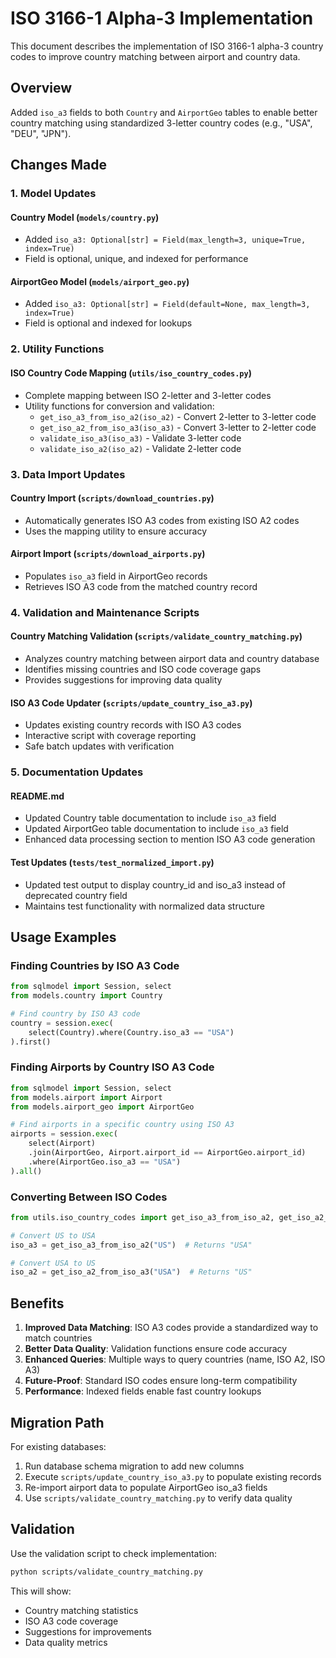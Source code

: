 # ISO 3166-1 Alpha-3 Implementation

This document describes the implementation of ISO 3166-1 alpha-3 country codes to improve country matching between airport and country data.

## Overview

Added `iso_a3` fields to both `Country` and `AirportGeo` tables to enable better country matching using standardized 3-letter country codes (e.g., "USA", "DEU", "JPN").

## Changes Made

### 1. Model Updates

#### Country Model (`models/country.py`)
- Added `iso_a3: Optional[str] = Field(max_length=3, unique=True, index=True)`
- Field is optional, unique, and indexed for performance

#### AirportGeo Model (`models/airport_geo.py`)
- Added `iso_a3: Optional[str] = Field(default=None, max_length=3, index=True)`
- Field is optional and indexed for lookups

### 2. Utility Functions

#### ISO Country Code Mapping (`utils/iso_country_codes.py`)
- Complete mapping between ISO 2-letter and 3-letter codes
- Utility functions for conversion and validation:
  - `get_iso_a3_from_iso_a2(iso_a2)` - Convert 2-letter to 3-letter code
  - `get_iso_a2_from_iso_a3(iso_a3)` - Convert 3-letter to 2-letter code
  - `validate_iso_a3(iso_a3)` - Validate 3-letter code
  - `validate_iso_a2(iso_a2)` - Validate 2-letter code

### 3. Data Import Updates

#### Country Import (`scripts/download_countries.py`)
- Automatically generates ISO A3 codes from existing ISO A2 codes
- Uses the mapping utility to ensure accuracy

#### Airport Import (`scripts/download_airports.py`)
- Populates `iso_a3` field in AirportGeo records
- Retrieves ISO A3 code from the matched country record

### 4. Validation and Maintenance Scripts

#### Country Matching Validation (`scripts/validate_country_matching.py`)
- Analyzes country matching between airport data and country database
- Identifies missing countries and ISO code coverage gaps
- Provides suggestions for improving data quality

#### ISO A3 Code Updater (`scripts/update_country_iso_a3.py`)
- Updates existing country records with ISO A3 codes
- Interactive script with coverage reporting
- Safe batch updates with verification

### 5. Documentation Updates

#### README.md
- Updated Country table documentation to include `iso_a3` field
- Updated AirportGeo table documentation to include `iso_a3` field
- Enhanced data processing section to mention ISO A3 code generation

#### Test Updates (`tests/test_normalized_import.py`)
- Updated test output to display country_id and iso_a3 instead of deprecated country field
- Maintains test functionality with normalized data structure

## Usage Examples

### Finding Countries by ISO A3 Code
```python
from sqlmodel import Session, select
from models.country import Country

# Find country by ISO A3 code
country = session.exec(
    select(Country).where(Country.iso_a3 == "USA")
).first()
```

### Finding Airports by Country ISO A3 Code
```python
from sqlmodel import Session, select
from models.airport import Airport
from models.airport_geo import AirportGeo

# Find airports in a specific country using ISO A3
airports = session.exec(
    select(Airport)
    .join(AirportGeo, Airport.airport_id == AirportGeo.airport_id)
    .where(AirportGeo.iso_a3 == "USA")
).all()
```

### Converting Between ISO Codes
```python
from utils.iso_country_codes import get_iso_a3_from_iso_a2, get_iso_a2_from_iso_a3

# Convert US to USA
iso_a3 = get_iso_a3_from_iso_a2("US")  # Returns "USA"

# Convert USA to US
iso_a2 = get_iso_a2_from_iso_a3("USA")  # Returns "US"
```

## Benefits

1. **Improved Data Matching**: ISO A3 codes provide a standardized way to match countries
2. **Better Data Quality**: Validation functions ensure code accuracy
3. **Enhanced Queries**: Multiple ways to query countries (name, ISO A2, ISO A3)
4. **Future-Proof**: Standard ISO codes ensure long-term compatibility
5. **Performance**: Indexed fields enable fast country lookups

## Migration Path

For existing databases:

1. Run database schema migration to add new columns
2. Execute `scripts/update_country_iso_a3.py` to populate existing records
3. Re-import airport data to populate AirportGeo iso_a3 fields
4. Use `scripts/validate_country_matching.py` to verify data quality

## Validation

Use the validation script to check implementation:

```bash
python scripts/validate_country_matching.py
```

This will show:
- Country matching statistics
- ISO A3 code coverage
- Suggestions for improvements
- Data quality metrics